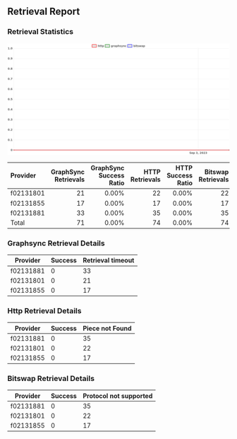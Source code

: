 ## Retrieval Report
### Retrieval Statistics
<img src="https://raw.githubusercontent.com/data-preservation-programs/filplus-checker-assets/main/filecoin-project/filecoin-plus-large-datasets/issues/2167/1693820177720.png"/>

| Provider  | GraphSync Retrievals | GraphSync Success Ratio | HTTP Retrievals | HTTP Success Ratio | Bitswap Retrievals | Bitswap Success Ratio |
| :-------- | -------------------: | ----------------------: | --------------: | -----------------: | -----------------: | --------------------: |
| f02131801 |                   21 |                   0.00% |              22 |              0.00% |                 22 |                 0.00% |
| f02131855 |                   17 |                   0.00% |              17 |              0.00% |                 17 |                 0.00% |
| f02131881 |                   33 |                   0.00% |              35 |              0.00% |                 35 |                 0.00% |
| Total     |                   71 |                   0.00% |              74 |              0.00% |                 74 |                 0.00% |

### Graphsync Retrieval Details
| Provider  | Success | Retrieval timeout |
| --------- | ------- | ----------------- |
| f02131881 | 0       | 33                |
| f02131801 | 0       | 21                |
| f02131855 | 0       | 17                |

### Http Retrieval Details
| Provider  | Success | Piece not Found |
| --------- | ------- | --------------- |
| f02131881 | 0       | 35              |
| f02131801 | 0       | 22              |
| f02131855 | 0       | 17              |

### Bitswap Retrieval Details
| Provider  | Success | Protocol not supported |
| --------- | ------- | ---------------------- |
| f02131881 | 0       | 35                     |
| f02131801 | 0       | 22                     |
| f02131855 | 0       | 17                     |
